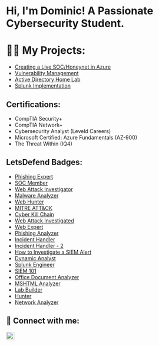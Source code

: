 <h1>Hi, I'm Dominic! A Passionate Cybersecurity Student. </h1>

<h1>👨‍💻 My Projects:</h1>

  - [Creating a Live SOC/Honeynet in Azure](https://github.com/Dmarsh1935/Azure-SOC)
  - [Vulnerability Management](https://github.com/Dmarsh1935/Vulnerability-Management)
  - [Active Directory Home Lab](https://github.com/Dmarsh1935/AD-Lab)
  - [Splunk Implementation](https://github.com/Dmarsh1935/Splunk-Implementation)




## Certifications: 
- CompTIA Security+ 
- CompTIA Network+
- Cybersecurity Analyst (Leveld Careers)
- Microsoft Certified: Azure Fundamentals (AZ-900)
- The Threat Within (IQ4) 


## LetsDefend Badges:
- [Phishing Expert](https://app.letsdefend.io/my-badges/detail/a7f16098-15b9-43ff-bb75-9cab6020f8a2)
- [SOC Member](https://app.letsdefend.io/my-badges/detail/e01d502e-067f-44e2-9507-8373eb2663b2)
- [Web Attack Investigator](https://app.letsdefend.io/my-badges/detail/a5f9d307-1107-40c7-998e-ca09ec93d6db)
- [Malware Analyzer](https://app.letsdefend.io/my-badges/detail/3fe22dab-3b38-4fa0-8e80-c7fd89863594)
- [Web Hunter](https://app.letsdefend.io/my-badges/detail/b6589dc3-e2d8-406d-924d-a84ed0d4efde)
- [MITRE ATT&CK](https://app.letsdefend.io/my-badges/detail/7f5a3a70-326e-4adc-8fbc-e24f1fa1b51f)
- [Cyber Kill Chain](https://app.letsdefend.io/my-badges/detail/b91e3ff1-6d5b-42ac-83a9-a47ae6d34674)
- [Web Attack Investigated](https://app.letsdefend.io/my-badges/detail/4c324635-a1e3-4294-9038-3218e0641c92)
- [Web Expert](https://app.letsdefend.io/my-badges/detail/4c324635-a1e3-4294-9038-3218e0641c92)
- [Phishing Analyzer](https://app.letsdefend.io/my-badges/detail/b009b1d5-8d03-4c5e-bd04-a5fbe49d5fd2)
- [Incident Handler](https://app.letsdefend.io/my-badges/detail/6b7579b3-3081-4458-8f40-77b53f2fab24)
- [Incident Handler - 2](https://app.letsdefend.io/my-badges/detail/6b7579b3-3081-4458-8f40-77b53f2fab24)
- [How to Investigate a SIEM Alert](https://app.letsdefend.io/my-badges/detail/f866a069133b4c9c8dc51b1839dff3f3)
- [Dynamic Analyst](https://app.letsdefend.io/my-badges/detail/801592c1db7f4c79b5eade41a0c7d310)
- [Splunk Engineer](https://app.letsdefend.io/my-badges/detail/cd19bcd8b32146668ca55b61afd5d9ef)
- [SIEM 101](https://app.letsdefend.io/my-badges/detail/5c91c895e22d4c6e9d51670bfd8bf77b)
- [Office Document Analyzer](https://app.letsdefend.io/my-rewards/detail/cb531b3bcf1249a2887a584c254d161f)
- [MSHTML Analyzer](https://app.letsdefend.io/my-rewards/detail/a9a69b9898554ee19e32b037735e8457)
- [Lab Builder](https://app.letsdefend.io/my-rewards/detail/37abdc4a69964fa6a7c287fcd201d1ab)
- [Hunter](https://app.letsdefend.io/my-rewards/detail/e4f91535945648129f301b814f6db468)
- [Network Analyzer](https://app.letsdefend.io/my-rewards/detail/29677bad98be4e34bea0bc722572704d)










<h2> 🤳 Connect with me:</h2>

[<img align="left" alt="DominicMarsh | LinkedIn" width="22px" src="https://cdn.jsdelivr.net/npm/simple-icons@v3/icons/linkedin.svg" />][linkedin]


[linkedin]: https://www.linkedin.com/in/dominicmarsh721


